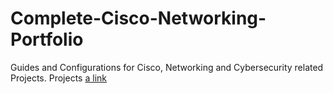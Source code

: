 # Complete-Cisco-Networking-Portfolio

Guides and Configurations for Cisco, Networking and Cybersecurity related Projects.
Projects
[a link]([https://github.com/user/repo/Complete-Cisco-Networking-Portfolio/Portfolio/AWS_EBS_Instance.docx](https://github.com/BrennenT/Complete-Cisco-Networking-Portfolio/blob/main/Portfolio/AWS%20EBS%20Instance.docx))

